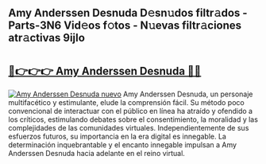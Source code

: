 ## Amy Anderssen Desnuda D𝚎sn𝚞dos filtr𝚊dos - Parts-3N6 Vid𝚎os f𝚘tos - N𝚞evas filtr𝚊ciones atr𝚊ctivas 9ijIo

# <h2><a href="http://mbdbzjp.tromn.icu/?c=Amy+Anderssen+Desnuda">🔗👉👉👉 Amy Anderssen Desnuda 🔗🔗</a></h2>

[![Amy Anderssen Desnuda nuevo](https://i.imgur.com/pEAQMta.gif)](http://mbdbzjp.tromn.icu/?c=Amy+Anderssen+Desnuda)
Amy Anderssen Desnuda, un personaje multifacético y estimulante, elude la comprensión fácil. Su método poco convencional de interactuar con el público en línea ha atraído y ofendido a los críticos, estimulando debates sobre el consentimiento, la moralidad y las complejidades de las comunidades virtuales. Independientemente de sus esfuerzos futuros, su importancia en la era digital es innegable. La determinación inquebrantable y el encanto innegable impulsan a Amy Anderssen Desnuda hacia adelante en el reino virtual.
